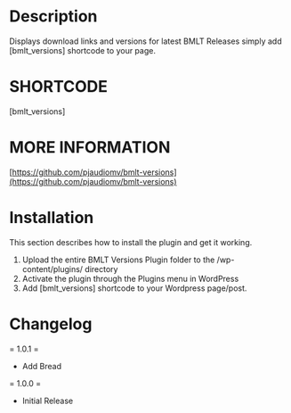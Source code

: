 # Description

Displays download links and versions for latest BMLT Releases simply add [bmlt_versions] shortcode to your page.

# SHORTCODE
[bmlt_versions]



# MORE INFORMATION

[https://github.com/pjaudiomv/bmlt-versions](https://github.com/pjaudiomv/bmlt-versions)

# Installation

This section describes how to install the plugin and get it working.

1. Upload the entire BMLT Versions Plugin folder to the /wp-content/plugins/ directory
2. Activate the plugin through the Plugins menu in WordPress
3. Add [bmlt_versions] shortcode to your Wordpress page/post.


# Changelog

= 1.0.1 =

* Add Bread

= 1.0.0 =

* Initial Release